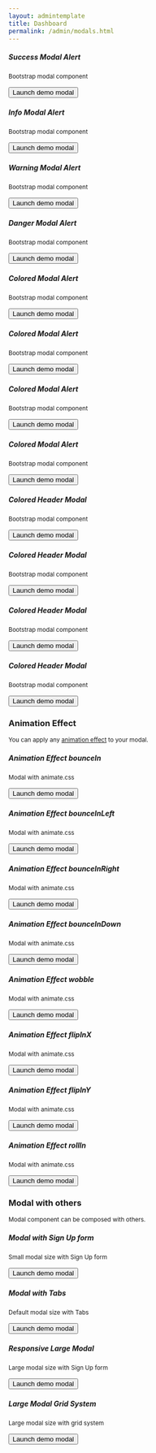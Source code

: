 ```yaml
---
layout: admintemplate
title: Dashboard
permalink: /admin/modals.html
---
```

 <div class="layout-content-body">
          <div class="row gutter-xs">
            <div class="col-xs-6 col-md-3">
              <div class="panel panel-body text-center" data-toggle="match-height">
                <h5>Success Modal Alert</h5>
                <p>
                  <small>Bootstrap modal component</small>
                </p>
                <button class="btn btn-outline-success" data-toggle="modal" data-target="#successModalAlert" type="button">Launch demo modal</button>
              </div>
            </div>
            <div class="col-xs-6 col-md-3">
              <div class="panel panel-body text-center" data-toggle="match-height">
                <h5>Info Modal Alert</h5>
                <p>
                  <small>Bootstrap modal component</small>
                </p>
                <button class="btn btn-outline-primary" data-toggle="modal" data-target="#infoModalAlert" type="button">Launch demo modal</button>
              </div>
            </div>
            <div class="col-xs-6 col-md-3">
              <div class="panel panel-body text-center" data-toggle="match-height">
                <h5>Warning Modal Alert</h5>
                <p>
                  <small>Bootstrap modal component</small>
                </p>
                <button class="btn btn-outline-warning" data-toggle="modal" data-target="#warningModalAlert" type="button">Launch demo modal</button>
              </div>
            </div>
            <div class="col-xs-6 col-md-3">
              <div class="panel panel-body text-center" data-toggle="match-height">
                <h5>Danger Modal Alert</h5>
                <p>
                  <small>Bootstrap modal component</small>
                </p>
                <button class="btn btn-outline-danger" data-toggle="modal" data-target="#dangerModalAlert" type="button">Launch demo modal</button>
              </div>
            </div>
          </div>
          <div class="row gutter-xs">
            <div class="col-xs-6 col-md-3">
              <div class="panel panel-body text-center" data-toggle="match-height">
                <h5>Colored Modal Alert</h5>
                <p>
                  <small>Bootstrap modal component</small>
                </p>
                <button class="btn btn-success" data-toggle="modal" data-target="#successModalAlertColored" type="button">Launch demo modal</button>
              </div>
            </div>
            <div class="col-xs-6 col-md-3">
              <div class="panel panel-body text-center" data-toggle="match-height">
                <h5>Colored Modal Alert</h5>
                <p>
                  <small>Bootstrap modal component</small>
                </p>
                <button class="btn btn-primary" data-toggle="modal" data-target="#infoModalAlertColored" type="button">Launch demo modal</button>
              </div>
            </div>
            <div class="col-xs-6 col-md-3">
              <div class="panel panel-body text-center" data-toggle="match-height">
                <h5>Colored Modal Alert</h5>
                <p>
                  <small>Bootstrap modal component</small>
                </p>
                <button class="btn btn-warning" data-toggle="modal" data-target="#warningModalAlertColored" type="button">Launch demo modal</button>
              </div>
            </div>
            <div class="col-xs-6 col-md-3">
              <div class="panel panel-body text-center" data-toggle="match-height">
                <h5>Colored Modal Alert</h5>
                <p>
                  <small>Bootstrap modal component</small>
                </p>
                <button class="btn btn-danger" data-toggle="modal" data-target="#dangerModalAlertColored" type="button">Launch demo modal</button>
              </div>
            </div>
          </div>
          <div class="row gutter-xs">
            <div class="col-xs-6 col-md-3">
              <div class="panel panel-body text-center" data-toggle="match-height">
                <h5>Colored Header Modal</h5>
                <p>
                  <small>Bootstrap modal component</small>
                </p>
                <button class="btn btn-outline-success" data-toggle="modal" data-target="#successModalColoredHeader" type="button">Launch demo modal</button>
              </div>
            </div>
            <div class="col-xs-6 col-md-3">
              <div class="panel panel-body text-center" data-toggle="match-height">
                <h5>Colored Header Modal</h5>
                <p>
                  <small>Bootstrap modal component</small>
                </p>
                <button class="btn btn-outline-primary" data-toggle="modal" data-target="#infoModalColoredHeader" type="button">Launch demo modal</button>
              </div>
            </div>
            <div class="col-xs-6 col-md-3">
              <div class="panel panel-body text-center" data-toggle="match-height">
                <h5>Colored Header Modal</h5>
                <p>
                  <small>Bootstrap modal component</small>
                </p>
                <button class="btn btn-outline-warning" data-toggle="modal" data-target="#warningModalColoredHeader" type="button">Launch demo modal</button>
              </div>
            </div>
            <div class="col-xs-6 col-md-3">
              <div class="panel panel-body text-center" data-toggle="match-height">
                <h5>Colored Header Modal</h5>
                <p>
                  <small>Bootstrap modal component</small>
                </p>
                <button class="btn btn-outline-danger" data-toggle="modal" data-target="#dangerModalColoredHeader" type="button">Launch demo modal</button>
              </div>
            </div>
          </div>
          <div class="text-center m-b">
            <h3 class="m-b-0">Animation Effect</h3>
            <small>You can apply any <a href="https://daneden.github.io/animate.css/" target="_blank">animation effect</a> to your modal.</small>
          </div>
          <div class="row gutter-xs">
            <div class="col-xs-6 col-md-3">
              <div class="panel panel-body text-center" data-toggle="match-height">
                <h5>Animation Effect bounceIn</h5>
                <p>
                  <small>Modal with animate.css</small>
                </p>
                <button class="btn btn-outline-success" data-toggle="modal" data-target="#modalBounceIn" type="button">Launch demo modal</button>
              </div>
            </div>
            <div class="col-xs-6 col-md-3">
              <div class="panel panel-body text-center" data-toggle="match-height">
                <h5>Animation Effect bounceInLeft</h5>
                <p>
                  <small>Modal with animate.css</small>
                </p>
                <button class="btn btn-outline-success" data-toggle="modal" data-target="#modalBounceInLeft" type="button">Launch demo modal</button>
              </div>
            </div>
            <div class="col-xs-6 col-md-3">
              <div class="panel panel-body text-center" data-toggle="match-height">
                <h5>Animation Effect bounceInRight</h5>
                <p>
                  <small>Modal with animate.css</small>
                </p>
                <button class="btn btn-outline-success" data-toggle="modal" data-target="#modalBounceInRight" type="button">Launch demo modal</button>
              </div>
            </div>
            <div class="col-xs-6 col-md-3">
              <div class="panel panel-body text-center" data-toggle="match-height">
                <h5>Animation Effect bounceInDown</h5>
                <p>
                  <small>Modal with animate.css</small>
                </p>
                <button class="btn btn-outline-success" data-toggle="modal" data-target="#modalBounceInDown" type="button">Launch demo modal</button>
              </div>
            </div>
          </div>
          <div class="row gutter-xs">
            <div class="col-xs-6 col-md-3">
              <div class="panel panel-body text-center" data-toggle="match-height">
                <h5>Animation Effect wobble</h5>
                <p>
                  <small>Modal with animate.css</small>
                </p>
                <button class="btn btn-outline-success" data-toggle="modal" data-target="#modalWobble" type="button">Launch demo modal</button>
              </div>
            </div>
            <div class="col-xs-6 col-md-3">
              <div class="panel panel-body text-center" data-toggle="match-height">
                <h5>Animation Effect flipInX</h5>
                <p>
                  <small>Modal with animate.css</small>
                </p>
                <button class="btn btn-outline-success" data-toggle="modal" data-target="#modalFlipInX" type="button">Launch demo modal</button>
              </div>
            </div>
            <div class="col-xs-6 col-md-3">
              <div class="panel panel-body text-center" data-toggle="match-height">
                <h5>Animation Effect flipInY</h5>
                <p>
                  <small>Modal with animate.css</small>
                </p>
                <button class="btn btn-outline-success" data-toggle="modal" data-target="#modalFlipInY" type="button">Launch demo modal</button>
              </div>
            </div>
            <div class="col-xs-6 col-md-3">
              <div class="panel panel-body text-center" data-toggle="match-height">
                <h5>Animation Effect rollIn</h5>
                <p>
                  <small>Modal with animate.css</small>
                </p>
                <button class="btn btn-outline-success" data-toggle="modal" data-target="#modalRollIn" type="button">Launch demo modal</button>
              </div>
            </div>
          </div>
          <div class="text-center m-b">
            <h3 class="m-b-0">Modal with others</h3>
            <small>Modal component can be composed with others.</small>
          </div>
          <div class="row gutter-xs">
            <div class="col-xs-6 col-md-3">
              <div class="panel panel-body text-center" data-toggle="match-height">
                <h5>Modal with Sign Up form</h5>
                <p>
                  <small>Small modal size with Sign Up form</small>
                </p>
                <button class="btn btn-success" data-toggle="modal" data-target="#modalSignUpSm" type="button">Launch demo modal</button>
              </div>
            </div>
            <div class="col-xs-6 col-md-3">
              <div class="panel panel-body text-center" data-toggle="match-height">
                <h5>Modal with Tabs</h5>
                <p>
                  <small>Default modal size with Tabs</small>
                </p>
                <button class="btn btn-primary" data-toggle="modal" data-target="#modalTabs" type="button">Launch demo modal</button>
              </div>
            </div>
            <div class="col-xs-6 col-md-3">
              <div class="panel panel-body text-center" data-toggle="match-height">
                <h5>Responsive Large Modal</h5>
                <p>
                  <small>Large modal size with Sign Up form</small>
                </p>
                <button class="btn btn-warning" data-toggle="modal" data-target="#modalDividerVertical" type="button">Launch demo modal</button>
              </div>
            </div>
            <div class="col-xs-6 col-md-3">
              <div class="panel panel-body text-center" data-toggle="match-height">
                <h5>Large Modal Grid System</h5>
                <p>
                  <small>Large modal size with grid system</small>
                </p>
                <button class="btn btn-danger" data-toggle="modal" data-target="#modalGridSystemLg" type="button">Launch demo modal</button>
              </div>
            </div>
          </div>
        </div>
